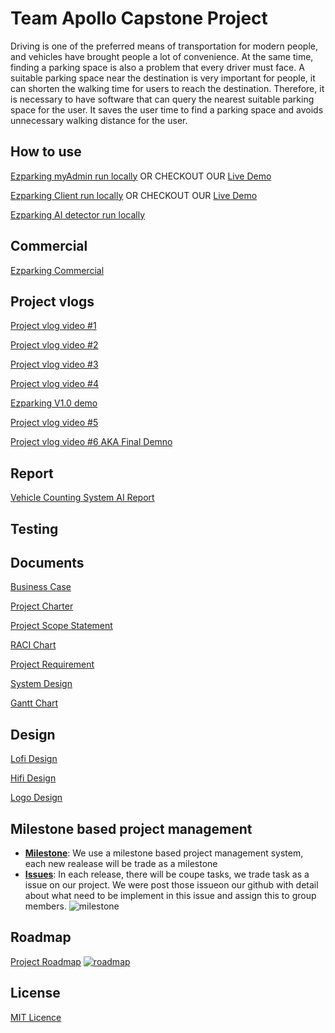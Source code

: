 # Team Apollo Capstone Project
Driving is one of the preferred means of transportation for modern people, and vehicles have brought people a lot of convenience. At the same time, finding a parking space is also a problem that every driver must face. A suitable parking space near the destination is very important for people, it can shorten the walking time for users to reach the destination. Therefore, it is necessary to have software that can query the nearest suitable parking space for the user. It saves the user time to find a parking space and avoids unnecessary walking distance for the user.

## How to use
[Ezparking myAdmin run locally](https://github.com/kevinren1108/Apollo-Capstone-Project/blob/main/ezparking_myadmin/README.md)
OR CHECKOUT OUR [Live Demo](https://singular-malabi-a5e23d.netlify.app)

[Ezparking Client run locally](https://github.com/kevinren1108/Apollo-Capstone-Project/blob/main/ezparking_client/README.md)
OR CHECKOUT OUR [Live Demo](https://urezparking.com/)

[Ezparking AI detector run locally](https://github.com/kevinren1108/Apollo-Capstone-Project/blob/main/ezparking_ai_detector/README.md)

## Commercial
[Ezparking Commercial](https://youtu.be/O7K-yJcxkeY)

## Project vlogs
[Project vlog video #1](https://youtu.be/MFvi8rMCnk8)

[Project vlog video #2](https://youtu.be/5cvXk_ntv1g) 

[Project vlog video #3](https://youtu.be/iK_OS3lrqLc) 

[Project vlog video #4](https://youtu.be/MstLx1w7VWg) 

[Ezparking V1.0 demo](https://youtu.be/i0k2DUT1LrE) 

[Project vlog video #5](https://youtu.be/k2uPJct-0C8) 

[Project vlog video #6 AKA Final Demno](https://youtu.be/qRdufaFVSw4)

## Report
[Vehicle Counting System AI Report](https://github.com/kevinren1108/Apollo-Capstone-Project/blob/main/ezparking_frontend/README.md)

## Testing

## Documents
[Business Case](https://github.com/kevinren1108/Apollo-Capstone-Project/blob/main/documents/Planning/Business%20Case.pdf)

[Project Charter](https://github.com/kevinren1108/Apollo-Capstone-Project/blob/main/documents/Planning/Project%20Charter.pdf)

[Project Scope Statement](https://github.com/kevinren1108/Apollo-Capstone-Project/blob/main/documents/Planning/Project%20Scope%20Statement.pdf)

[RACI Chart](https://github.com/kevinren1108/Apollo-Capstone-Project/blob/main/documents/Planning/RACI%20Chart.docx.pdf)

[Project Requirement](https://github.com/kevinren1108/Apollo-Capstone-Project/blob/main/documents/Planning/project%20%20requirement.pdf)

[System Design](https://github.com/kevinren1108/Apollo-Capstone-Project/blob/main/documents/Planning/system%20design.pdf)

[Gantt Chart](https://github.com/kevinren1108/Apollo-Capstone-Project/blob/main/documents/Planning/Gantt_chart_upto_MS2.4.pdf)

## Design

[Lofi Design](https://github.com/kevinren1108/Apollo-Capstone-Project/blob/main/design/lofi%20design.pdf)

[Hifi Design](https://github.com/kevinren1108/Apollo-Capstone-Project/blob/main/design/hifi%20design.pdf)

[Logo Design](https://github.com/kevinren1108/Apollo-Capstone-Project/blob/main/design/logo.png)

## Milestone based project management
* [**Milestone**](https://github.com/kevinren1108/Apollo-Capstone-Project/milestones?state=closed): We use a milestone based project management system, each new realease will be trade as a milestone 
* [**Issues**](https://github.com/kevinren1108/Apollo-Capstone-Project/issues?q=is%3Aissue+is%3Aclosed): In each release, there will be coupe tasks, we trade task as a issue on our project. We were post those issueon our github with detail about what need to be implement in this issue and assign this to group members.
![milestone](https://user-images.githubusercontent.com/6381488/205513873-ba5cd052-c25d-490a-8e16-d6d20395b0af.PNG)

## Roadmap
[Project Roadmap](https://cultured-attraction-29e.notion.site/09f98feff5954c5eae4582e951a5a931?v=146a5f3935934354ac3b003aadd3a395)
[![roadmap](https://user-images.githubusercontent.com/55067409/227371405-10a2d62c-27d9-4172-8d63-92957ac1c530.PNG)](https://cultured-attraction-29e.notion.site/09f98feff5954c5eae4582e951a5a931?v=146a5f3935934354ac3b003aadd3a395)

## License 
[MIT Licence](https://www.mit.edu/~amini/LICENSE.md)
